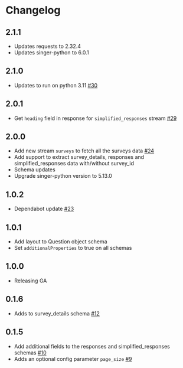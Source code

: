 # Changelog

## 2.1.1
  * Updates requests to 2.32.4
  * Updates singer-python to 6.0.1

## 2.1.0
  * Updates to run on python 3.11 [#30](https://github.com/singer-io/tap-surveymonkey/pull/30)

## 2.0.1
  * Get `heading` field in response for `simplified_responses` stream [#29](https://github.com/singer-io/tap-surveymonkey/pull/29)

## 2.0.0
  * Add new stream `surveys` to fetch all the surveys data [#24](https://github.com/singer-io/tap-surveymonkey/pull/24)
  * Add support to extract survey_details, responses and simplified_responses data with/without survey_id
  * Schema updates
  * Upgrade singer-python version to 5.13.0

## 1.0.2
  * Dependabot update [#23](https://github.com/singer-io/tap-surveymonkey/pull/23)

## 1.0.1
  * Add layout to Question object schema
  * Set `additionalProperties` to true on all schemas

## 1.0.0
  * Releasing GA

## 0.1.6
  * Adds to survey_details schema [#12](https://github.com/singer-io/tap-surveymonkey/pull/12)

## 0.1.5
  * Add additional fields to the responses and simplified_responses schemas [#10](https://github.com/singer-io/tap-surveymonkey/pull/10)
  * Adds an optional config parameter `page_size` [#9](https://github.com/singer-io/tap-surveymonkey/pull/9)
